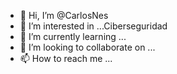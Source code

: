 - 👋 Hi, I’m @CarlosNes
- 👀 I’m interested in ...Ciberseguridad
- 🌱 I’m currently learning ...
- 💞️ I’m looking to collaborate on ...
- 📫 How to reach me ...

<!---
CarlosNes/CarlosNes is a ✨ special ✨ repository because its `README.md` (this file) appears on your GitHub profile.
You can click the Preview link to take a look at your changes.
--->
